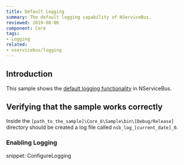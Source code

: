 ```yaml
---
title: Default Logging
summary: The default logging capability of NServiceBus.
reviewed: 2019-08-06
component: Core
tags:
- Logging
related:
- nservicebus/logging
---
```



## Introduction

This sample shows the [default logging functionality](/nservicebus/logging/#default-logging) in NServiceBus.


## Verifying that the sample works correctly

Inside the `[path_to_the_sample]\Core_6\Sample\bin\[Debug/Release]` directory should be created a log file called `nsb_log_[current_date]_0`.


### Enabling Logging

snippet: ConfigureLogging
